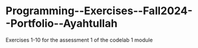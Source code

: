 # Programming--Exercises--Fall2024--Portfolio--Ayahtullah
Exercises 1-10 for the assessment 1 of the codelab 1 module

